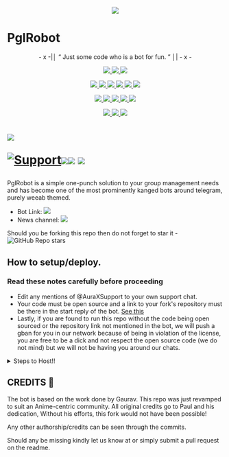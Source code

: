<p align="center">
  <img src="https://telegra.ph/file/06129d917642f323f77a3.jpg">
</p>

# PglRobot 

<p align="center">
- x -|│  “	Just some code who is a bot for fun. ”  │| - x -
</p>

<p align="center">
<a href="https://app.codacy.com/gh/IisGaurav/PglRobot?utm_source=github.com&utm_medium=referral&utm_content=IisGaurav/PglRobot&utm_campaign=Badge_Grade_Settings" alt="Codacy Badge">
<img src="https://api.codacy.com/project/badge/Grade/6141417ceaf84545bab6bd671503df51" /> </a>
<a href="https://github.com/iisgaurav/PglRobot" alt="Libraries.io dependency status for GitHub repo"> <img src="https://img.shields.io/librariesio/github/IisGaurav/PglRobot" /> </a>
<a href="http://hits.dwyl.com/IisGaurav/PglRobot" alt="HitCount"> <img src="http://hits.dwyl.com/IisGaurav/PglRobot.svg" /> </a>
</p>
<p align="center">
<a href="https://github.com/iisgaurav/PglRobot" alt="GitHub closed issues"> <img src="https://img.shields.io/github/issues-closed-raw/IisGaurav/PglRobot?style=flat&logo=github&color=success" /> </a>
<a href="https://github.com/iisgaurav/PglRobot" alt="GitHub commit activity"> <img src="https://img.shields.io/github/commit-activity/m/IisGaurav/PglRobot" /> </a>
<a href="https://github.com/iisgaurav/PglRobot/graphs/contributors" alt="GitHub contributors"> <img src="https://img.shields.io/github/contributors/IisGaurav/PglRobot?style=flat&logo=github" /> </a>
<a href="https://github.com/iisgaurav/PglRobot/network/members" alt="GitHub forks"> <img src="https://img.shields.io/github/forks/IisGaurav/PglRobot?label=Forks&logo=github" /> </a>
<a href="https://github.com/iisgaurav/PglRobot" alt="GitHub closed pull requests"> <img src="https://img.shields.io/github/issues-pr-closed-raw/IisGaurav/PglRobot?color=success" /> </a>
<a href="https://github.com/iisgaurav/PglRobot" alt="GitHub issues"> <img src="https://img.shields.io/github/issues-raw/IisGaurav/PglRobot?style=flat&logo=github&color=yellow" /> </a>
</p>
<p align="center">
<a href="https://github.com/iisgaurav/PglRobot" alt="GitHub release (latest by date including pre-releases)"> <img src="https://img.shields.io/github/v/release/IisGaurav/PglRobot?include_prereleases?style=flat&logo=github" /> </a>
<a href="https://www.python.org/" alt="made-with-python"> <img src="https://img.shields.io/badge/Made%20with-Python-1f425f.svg?style=flat&logo=python&color=blue" /> </a>
<a href="https://github.com/iisgaurav/PglRobot" alt="Docker!"> <img src="https://aleen42.github.io/badges/src/docker.svg" /> </a>
<a href="https://github.com/iisgaurav/PglRobot" alt="GitHub repo size"> <img src="https://img.shields.io/github/repo-size/IisGaurav/PglRobot" /> </a>
<a href="https://github.com/iisgaurav/PglRobot/blob/master/LICENSE" alt="GPLv3 license"> <img src="https://img.shields.io/badge/License-GPLv3-blue.svg" /> </a>
</p>
<p align="center">
<a href="https://t.me/PglRobotUpdates" alt="Telegram!"> <img src="https://aleen42.github.io/badges/src/telegram.svg" /> </a>
<a href="https://github.com/iisgaurav/PglRobot/graphs/commit-activity" alt="Maintenance"> <img src="https://img.shields.io/badge/Maintained%3F-yes-green.svg" /> </a>
<a href="https://makeapullrequest.com" alt="PRs Welcome"> <img src="https://img.shields.io/badge/PRs-welcome-brightgreen.svg?style=flat-square" /> </a>
</p>


# <p align="left"><a href="https://github.com/iisgaurav/PglRobot"><img src="https://github-readme-stats.vercel.app/api/pin?username=IisGaurav&show_icons=true&theme=dark&hide_border=true&repo=PglRobot"></a></p><p align="centre"><a href="https://t.me/AuraXSupport"> <img src="https://img.shields.io/badge/telegram-Support_Group-blue?style=social&logo=telegram" alt="Support" /></a><a href="https://github.com/iisgaurav/PglRobot/stargazers"><img src="https://img.shields.io/github/stars/IisGaurav/PglRobot?style=social"></a><a href="https://github.com/iisgaurav/PglRobot/fork"><img src="https://img.shields.io/github/forks/IisGaurav/PglRobot?label=Fork&logoColor=blue&style=social"></a> <a href="https://github.com/iisgaurav/PglRobot"><img src="https://img.shields.io/github/last-commit/IisGaurav/PglRobot?style=flat-square"></a></p>



PglRobot is a simple one-punch solution to your group management needs and has become one of the most prominently kanged bots around telegram, purely weeab themed.

* Bot Link:  <a href="https://t.me/PglRobot" alt="PglRobot"> <img src="https://img.shields.io/badge/%F0%9F%A4%96%20-PglRobot-blue" /> </a>
* News channel: <a  href="https://t.me/PglRobotUpdates" alt="PglRobot Updates"> <img  src="https://img.shields.io/badge/%F0%9F%92%A1-PglRobot%20Updates-9cf" /> </a>

Should you be forking this repo then do not forget to star it - <img alt="GitHub Repo stars" src="https://img.shields.io/github/stars/IisGaurav/PglRobot?color=white&label=%F0%9F%8C%9F%20star">


## How to setup/deploy.

### Read these notes carefully before proceeding 
 - Edit any mentions of @AuraXSupport to your own support chat. 
 - Your code must be open source and a link to your fork's repository must be there in the start reply of the bot. [See this](https://github.com/iisgaurav/PglRobot)
 - Lastly, if you are found to run this repo without the code being open sourced or the repository link not mentioned in the bot, we will push a gban for you in our network because of being in violation of the license, you are free to be a dick and not respect the open source code (we do not mind) but we will not be having you around our chats.

  
<details>
  <summary>Steps to Host!! </summary>

  ## Setting up the bot (Read this before trying to use!):
Please make sure to use python3.6, as I cannot guarantee everything will work as expected on older Python versions!
This is because markdown parsing is done by iterating through a dict, which is ordered by default in 3.6.

  ### Configuration

There are two possible ways of configuring your bot: a config.py file, or ENV variables.

The preferred version is to use a `config.py` file, as it makes it easier to see all your settings grouped together.
This file should be placed in your `PglRobot` folder, alongside the `__main__.py` file. 
This is where your bot token will be loaded from, as well as your database URI (if you're using a database), and most of 
your other settings.

It is recommended to import sample_config and extend the Config class, as this will ensure your config contains all 
defaults set in the sample_config, hence making it easier to upgrade.

An example `config.py` file could be:
```
from PglRobot.sample_config import Config

class Development(Config):
    OWNER_ID = 1100735944 # your telegram ID
    OWNER_USERNAME = "iisgaurav"  # your telegram username
    API_KEY = "your bot api key"  # your api key, as provided by the @botfather
    SQLALCHEMY_DATABASE_URI = 'postgresql://username:password@localhost:5432/database'  # sample db credentials
    JOIN_LOGGER = '-1234567890' # some group chat that your bot is a member of
    USE_JOIN_LOGGER = True
    DRAGONS = [18673980, 1100735944]  # List of id's for users which have sudo access to the bot.
    LOAD = []
    NO_LOAD = ['translation']
```

If you can't have a config.py file (EG on Heroku), it is also possible to use environment variables.
The following env variables are supported:
 - `ENV`: Setting this to ANYTHING will enable env variables

 - `TOKEN`: Your bot token, as a string.
 - `OWNER_ID`: An integer of consisting of your owner ID
 - `OWNER_USERNAME`: Your username

 - `DATABASE_URL`: Your database URL
 - `JOIN_LOGGER`: optional: a chat where your replied saved messages are stored, to stop people deleting their old 
 - `LOAD`: Space-separated list of modules you would like to load
 - `NO_LOAD`: Space-separated list of modules you would like NOT to load
 - `WEBHOOK`: Setting this to ANYTHING will enable webhooks when in env mode
 messages
 - `URL`: The URL your webhook should connect to (only needed for webhook mode)

 - `DRAGONS`: A space-separated list of user_ids which should be considered sudo users
 - `DEMONS`: A space-separated list of user_ids which should be considered support users (can gban/ungban,
 nothing else)
 - `WOLVES`: A space-separated list of user_ids which should be considered whitelisted - they can't be banned.
 - `DONATION_LINK`: Optional: link where you would like to receive donations.
 - `CERT_PATH`: Path to your webhook certificate
 - `PORT`: Port to use for your webhooks
 - `DEL_CMDS`: Whether to delete commands from users which don't have rights to use that command
 - `STRICT_GBAN`: Enforce gbans across new groups as well as old groups. When a gbanned user talks, he will be banned.
 - `WORKERS`: Number of threads to use. 8 is the recommended (and default) amount, but your experience may vary.
 __Note__ that going crazy with more threads wont necessarily speed up your bot, given the large amount of sql data 
 accesses, and the way python asynchronous calls work.
 - `BAN_STICKER`: Which sticker to use when banning people.
 - `ALLOW_EXCL`: Whether to allow using exclamation marks ! for commands as well as /.

  ### Python dependencies

Install the necessary Python dependencies by moving to the project directory and running:

`pip3 install -r requirements.txt`.

This will install all the necessary python packages.

  ### Database

If you wish to use a database-dependent module (eg: locks, notes, userinfo, users, filters, welcomes),
you'll need to have a database installed on your system. I use Postgres, so I recommend using it for optimal compatibility.

In the case of Postgres, this is how you would set up a database on a Debian/ubuntu system. Other distributions may vary.

- install postgresql:

`sudo apt-get update && sudo apt-get install postgresql`

- change to the Postgres user:

`sudo su - postgres`

- create a new database user (change YOUR_USER appropriately):

`createuser -P -s -e YOUR_USER`

This will be followed by you need to input your password.

- create a new database table:

`createdb -O YOUR_USER YOUR_DB_NAME`

Change YOUR_USER and YOUR_DB_NAME appropriately.

- finally:

`psql YOUR_DB_NAME -h YOUR_HOST YOUR_USER`

This will allow you to connect to your database via your terminal.
By default, YOUR_HOST should be 0.0.0.0:5432.

You should now be able to build your database URI. This will be:

`sqldbtype://username:pw@hostname:port/db_name`

Replace sqldbtype with whichever DB you're using (eg Postgres, MySQL, SQLite, etc)
repeat for your username, password, hostname (localhost?), port (5432?), and DB name.

  ## Modules
   ### Setting load order.

The module load order can be changed via the `LOAD` and `NO_LOAD` configuration settings.
These should both represent lists.

If `LOAD` is an empty list, all modules in `modules/` will be selected for loading by default.

If `NO_LOAD` is not present or is an empty list, all modules selected for loading will be loaded.

If a module is in both `LOAD` and `NO_LOAD`, the module will not be loaded - `NO_LOAD` takes priority.

   ### Creating your own modules.

Creating a module has been simplified as much as possible - but do not hesitate to suggest further simplification.

All that is needed is that your .py file is in the modules folder.

To add commands, make sure to import the dispatcher via

`from PglRobot import dispatcher`.

You can then add commands using the usual

`dispatcher.add_handler()`.

Assigning the `__help__` variable to a string describing this modules' available
commands will allow the bot to load it and add the documentation for
your module to the `/help` command. Setting the `__mod_name__` variable will also allow you to use a nicer, user-friendly name for a module.

The `__migrate__()` function is used for migrating chats - when a chat is upgraded to a supergroup, the ID changes, so 
it is necessary to migrate it in the DB.

The `__stats__()` function is for retrieving module statistics, eg number of users, number of chats. This is accessed 
through the `/stats` command, which is only available to the bot owner.

## Starting the bot.

Once you've set up your database and your configuration is complete, simply run the bat file(if on windows) or run (Linux):

`python3 -m PglRobot`

Note: the restart bat requires that User account control be disabled.

For queries or any issues regarding the bot please open an issue ticket or visit us at [PglRobot Support](https://t.me/PglRbotSupport)
## How to setup on Heroku 
For starters click on this button 

[![Deploy](https://www.herokucdn.com/deploy/button.svg)](https://heroku.com/deploy?template=https://github.com/iisgaurav/PglRobot.git) 
  
</details>  


## CREDITS 📍
The bot is based on the work done by Gaurav. This repo was just revamped to suit an Anime-centric community. All original credits go to Paul and his dedication, Without his efforts, this fork would not have been possible!


Any other authorship/credits can be seen through the commits.


Should any be missing kindly let us know at  or simply submit a pull request on the readme.
